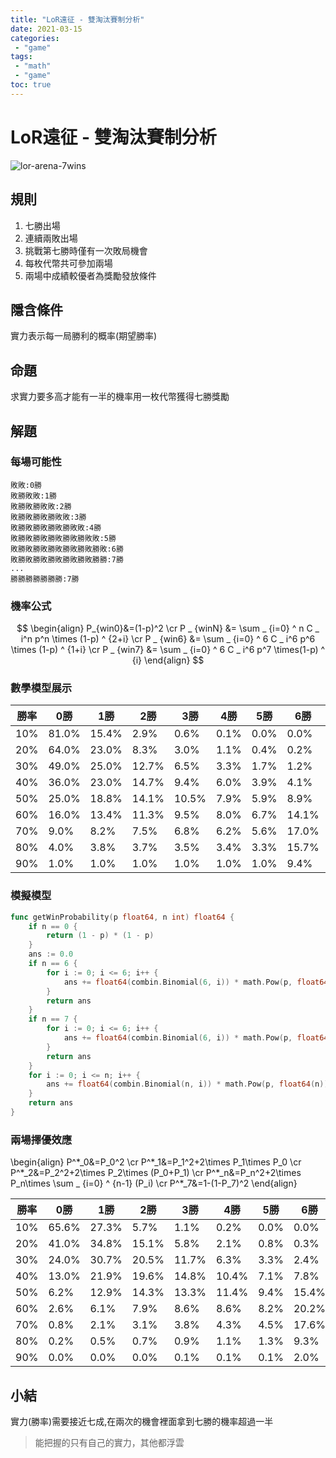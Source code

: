 ```yaml
---
title: "LoR遠征 - 雙淘汰賽制分析"
date: 2021-03-15
categories:
 - "game"
tags:
 - "math"
 - "game"
toc: true
---
```


# LoR遠征 - 雙淘汰賽制分析

![lor-arena-7wins](/assets/img/lor-arena-7wins.jpg "LoR遠征展示")

## 規則

1. 七勝出場  
2. 連續兩敗出場  
3. 挑戰第七勝時僅有一次敗局機會  
4. 每枚代幣共可參加兩場  
5. 兩場中成績較優者為獎勵發放條件  

## 隱含條件
實力表示每一局勝利的概率(期望勝率)  

## 命題
求實力要多高才能有一半的機率用一枚代幣獲得七勝獎勵

<!--more-->
## 解題

### 每場可能性
```
敗敗:0勝
敗勝敗敗:1勝    
敗勝敗勝敗敗:2勝
敗勝敗勝敗勝敗敗:3勝
敗勝敗勝敗勝敗勝敗敗:4勝
敗勝敗勝敗勝敗勝敗勝敗敗:5勝
敗勝敗勝敗勝敗勝敗勝敗勝敗:6勝
敗勝敗勝敗勝敗勝敗勝敗勝勝:7勝
...
勝勝勝勝勝勝勝:7勝
```

### 機率公式
$$ \begin{align}
P_{win0}&=(1-p)^2 \cr
P _ {winN} &= \sum _ {i=0} ^ n C _ i^n p^n \times (1-p) ^ {2+i} \cr
P _ {win6} &= \sum _ {i=0} ^ 6 C _ i^6 p^6 \times (1-p) ^ {1+i} \cr
P _ {win7} &= \sum _ {i=0} ^ 6 C _ i^6 p^7 \times(1-p) ^ {i}
\end{align} $$

### 數學模型展示
| 勝率 | 0勝   | 1勝   | 2勝   | 3勝   | 4勝  | 5勝  | 6勝   | 7勝   |
|------|-------|-------|-------|-------|------|------|-------|-------|
| 10%  | 81.0% | 15.4% | 2.9%  | 0.6%  | 0.1% | 0.0% | 0.0%  | 0.0%  |
| 20%  | 64.0% | 23.0% | 8.3%  | 3.0%  | 1.1% | 0.4% | 0.2%  | 0.0%  |
| 30%  | 49.0% | 25.0% | 12.7% | 6.5%  | 3.3% | 1.7% | 1.2%  | 0.5%  |
| 40%  | 36.0% | 23.0% | 14.7% | 9.4%  | 6.0% | 3.9% | 4.1%  | 2.7%  |
| 50%  | 25.0% | 18.8% | 14.1% | 10.5% | 7.9% | 5.9% | 8.9%  | 8.9%  |
| 60%  | 16.0% | 13.4% | 11.3% | 9.5%  | 8.0% | 6.7% | 14.1% | 21.1% |
| 70%  | 9.0%  | 8.2%  | 7.5%  | 6.8%  | 6.2% | 5.6% | 17.0% | 39.8% |
| 80%  | 4.0%  | 3.8%  | 3.7%  | 3.5%  | 3.4% | 3.3% | 15.7% | 62.6% |
| 90%  | 1.0%  | 1.0%  | 1.0%  | 1.0%  | 1.0% | 1.0% | 9.4%  | 84.7% |

### 模擬模型

```go
func getWinProbability(p float64, n int) float64 {
	if n == 0 {
		return (1 - p) * (1 - p)
	}
	ans := 0.0
	if n == 6 {
		for i := 0; i <= 6; i++ {
			ans += float64(combin.Binomial(6, i)) * math.Pow(p, float64(6)) * math.Pow(1-p, float64(1+i))
		}
		return ans
	}
	if n == 7 {
		for i := 0; i <= 6; i++ {
			ans += float64(combin.Binomial(6, i)) * math.Pow(p, float64(7)) * math.Pow(1-p, float64(i))
		}
		return ans
	}
	for i := 0; i <= n; i++ {
		ans += float64(combin.Binomial(n, i)) * math.Pow(p, float64(n)) * math.Pow(1-p, float64(2+i))
	}
	return ans
}
```

### 兩場擇優效應
\\begin{align}
P^\*_0&=P_0^2 \cr
P^\*_1&=P_1^2+2\times P_1\times P_0 \cr
P^\*_2&=P_2^2+2\times P_2\times (P_0+P_1) \cr 
P^\*_n&=P_n^2+2\times P_n\times \sum _ {i=0} ^ {n-1} (P_i) \cr 
P^\*_7&=1-(1-P_7)^2
\\end{align}

勝率 | 0勝   | 1勝   | 2勝   | 3勝   | 4勝   | 5勝  | 6勝   | 7勝
-----|-------|-------|-------|-------|-------|------|-------|------
10%  | 65.6% | 27.3% | 5.7%  | 1.1%  | 0.2%  | 0.0% | 0.0%  | 0.0%
20%  | 41.0% | 34.8% | 15.1% | 5.8%  | 2.1%  | 0.8% | 0.3%  | 0.1%
30%  | 24.0% | 30.7% | 20.5% | 11.7% | 6.3%  | 3.3% | 2.4%  | 1.1%
40%  | 13.0% | 21.9% | 19.6% | 14.8% | 10.4% | 7.1% | 7.8%  | 5.4%
50%  | 6.2%  | 12.9% | 14.3% | 13.3% | 11.4% | 9.4% | 15.4% | 17.0%
60%  | 2.6%  | 6.1%  | 7.9%  | 8.6%  | 8.6%  | 8.2% | 20.2% | 37.7%
70%  | 0.8%  | 2.1%  | 3.1%  | 3.8%  | 4.3%  | 4.5% | 17.6% | 63.7%
80%  | 0.2%  | 0.5%  | 0.7%  | 0.9%  | 1.1%  | 1.3% | 9.3%  | 86.0%
90%  | 0.0%  | 0.0%  | 0.0%  | 0.1%  | 0.1%  | 0.1% | 2.0%  | 97.7%


## 小結
實力(勝率)需要接近七成,在兩次的機會裡面拿到七勝的機率超過一半

> 能把握的只有自己的實力，其他都浮雲